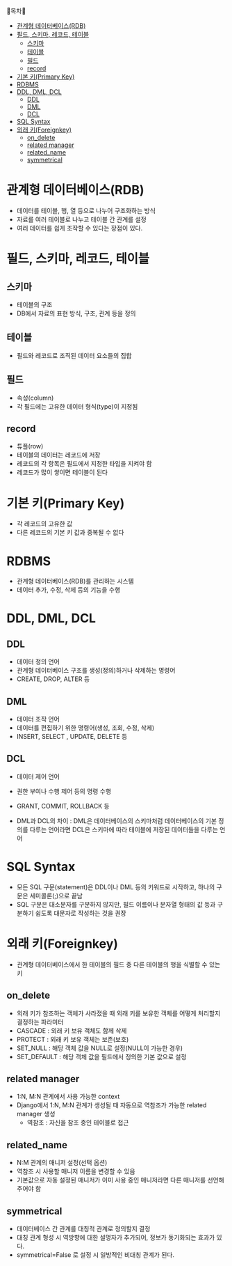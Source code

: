 🔔목차🔔


- [관계형 데이터베이스(RDB)](#관계형-데이터베이스rdb)
- [필드, 스키마, 레코드, 테이블](#필드-스키마-레코드-테이블)
  - [스키마](#스키마)
  - [테이블](#테이블)
  - [필드](#필드)
  - [record](#record)
- [기본 키(Primary Key)](#기본-키primary-key)
- [RDBMS](#rdbms)
- [DDL, DML, DCL](#ddl-dml-dcl)
  - [DDL](#ddl)
  - [DML](#dml)
  - [DCL](#dcl)
- [SQL Syntax](#sql-syntax)
- [외래 키(Foreignkey)](#외래-키foreignkey)
  - [on_delete](#on_delete)
  - [related manager](#related-manager)
  - [related_name](#related_name)
  - [symmetrical](#symmetrical)

# 관계형 데이터베이스(RDB)

- 데이터를 테이블, 행, 열 등으로 나누어 구조화하는 방식
- 자료를 여러 테이블로 나누고 테이블 간 관계를 설정
- 여러 데이터를 쉽게 조작할 수 있다는 장점이 있다.

# 필드, 스키마, 레코드, 테이블

## 스키마

- 테이블의 구조
- DB에서 자료의 표현 방식, 구조, 관계 등을 정의

## 테이블

- 필드와 레코드로 조직된 데이터 요소들의 집합

## 필드

- 속성(column)
- 각 필드에는 고유한 데이터 형식(type)이 지정됨

## record

- 튜플(row)
- 테이블의 데이터는 레코드에 저장
- 레코드의 각 항목은 필드에서 지정한 타입을 지켜야 함
- 레코드가 많이 쌓이면 테이블이 된다

# 기본 키(Primary Key)

- 각 레코드의 고유한 값
- 다른 레코드의 기본 키 값과 중복될 수 없다

# RDBMS

- 관계형 데이터베이스(RDB)를 관리하는 시스템
- 데이터 추가, 수정, 삭제 등의 기능을 수행

# DDL, DML, DCL

## DDL

- 데이터 정의 언어
- 관계형 데이터베이스 구조를 생성(정의)하거나 삭제하는 명령어
- CREATE, DROP, ALTER 등

## DML

- 데이터 조작 언어
- 데이터를 편집하기 위한 명령어(생성, 조회, 수정, 삭제)
- INSERT, SELECT , UPDATE, DELETE 등

## DCL

- 데이터 제어 언어
- 권한 부여나 수행 제어 등의 명령 수행
- GRANT, COMMIT, ROLLBACK 등


- DML과 DCL의 차이 : DML은 데이터베이스의 스키마처럼 데이터베이스의 기본 정의를 다루는 언어라면 DCL은 스키마에 따라 테이블에 저장된 데이터들을 다루는 언어

# SQL Syntax

- 모든 SQL 구문(statement)은 DDL이나 DML 등의 키워드로 시작하고, 하나의 구문은 세미콜론(;)으로 끝남
- SQL 구문은 대소문자를 구분하지 않지만, 필드 이름이나 문자열 형태의 값 등과 구분하기 쉽도록 대문자로 작성하는 것을 권장


# 외래 키(Foreignkey)

- 관계형 데이터베이스에서 한 테이블의 필드 중 다른 테이블의 행을 식별할 수 있는 키

## on_delete

- 외래 키가 참조하는 객체가 사라졌을 때 외래 키를 보유한 객체를 어떻게 처리할지 결정하는 파라미터
- CASCADE : 외래 키 보유 객체도 함께 삭제
- PROTECT : 외래 키 보유 객체는 보존(보호)
- SET_NULL : 해당 객체 값을 NULL로 설정(NULL이 가능한 경우)
- SET_DEFAULT : 해당 객체 값을 필드에서 정의한 기본 값으로 설정

## related manager

- 1:N, M:N 관계에서 사용 가능한 context
- Django에서 1:N, M:N 관계가 생성될 때 자동으로 역참조가 가능한 related manager 생성
  - 역참조 : 자신을 참조 중인 테이블로 접근

## related_name

- N:M 관계의 매니저 설정(선택 옵션)
- 역참조 시 사용할 매니저 이름을 변경할 수 있음
- 기본값으로 자동 설정된 매니저가 이미 사용 중인 매니저라면 다른 매니저를 선언해 주어야 함

## symmetrical

- 데이터베이스 간 관계를 대칭적 관계로 정의할지 결정
- 대칭 관계 형성 시 역방향에 대한 설명자가 추가되어, 정보가 동기화되는 효과가 있다.
- symmetrical=False 로 설정 시 일방적인 비대칭 관계가 된다.